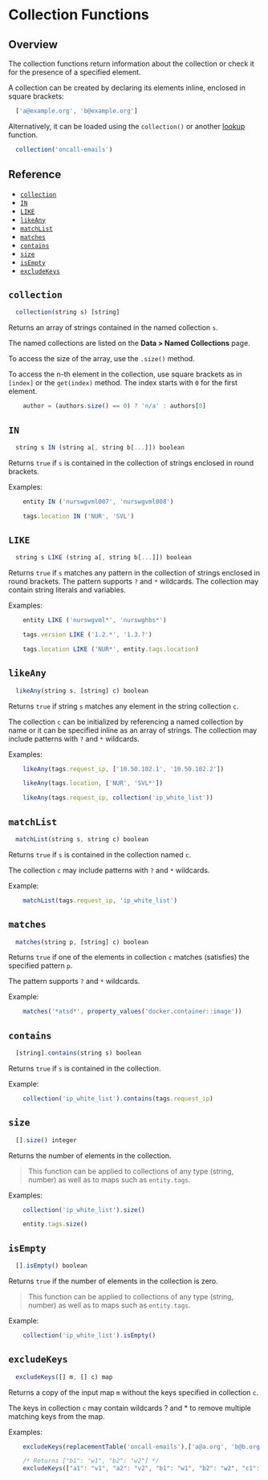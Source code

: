 # Collection Functions

## Overview

The collection functions return information about the collection or check it for the presence of a specified element.

A collection can be created by declaring its elements inline, enclosed in square brackets:

```javascript
  ['a@example.org', 'b@example.org']
```

Alternatively, it can be loaded using the `collection()` or another [lookup](functions-lookup.md) function.

```javascript
  collection('oncall-emails')
```

## Reference

* [`collection`](#collection)
* [`IN`](#in)
* [`LIKE`](#like)
* [`likeAny`](#likeany)
* [`matchList`](#matchlist)
* [`matches`](#matches)
* [`contains`](#contains)
* [`size`](#size)
* [`isEmpty`](#isempty)
* [`excludeKeys`](#excludekeys)

## `collection`

```javascript
  collection(string s) [string]
```

Returns an array of strings contained in the named collection `s`.

The named collections are listed on the **Data > Named Collections** page.

To access the size of the array, use the `.size()` method.

To access the n-th element in the collection, use square brackets as in `[index]` or the `get(index)` method. The index starts with `0` for the first element.

```javascript
    author = (authors.size() == 0) ? 'n/a' : authors[0]
```

## `IN`

```javascript
  string s IN (string a[, string b[...]]) boolean
```

Returns `true` if `s` is contained in the collection of strings enclosed in round brackets.

Examples:

```javascript
    entity IN ('nurswgvml007', 'nurswgvml008')
```

```javascript
    tags.location IN ('NUR', 'SVL')
```

## `LIKE`

```javascript
  string s LIKE (string a[, string b[...]]) boolean
```

Returns `true` if `s` matches any pattern in the collection of strings enclosed in round brackets. The pattern supports `?` and `*` wildcards. The collection may contain string literals and variables.

Examples:

```javascript
    entity LIKE ('nurswgvml*', 'nurswghbs*')
```

```javascript
    tags.version LIKE ('1.2.*', '1.3.?')
```

```javascript
    tags.location LIKE ('NUR*', entity.tags.location)
```

## `likeAny`

```javascript
  likeAny(string s, [string] c) boolean
```

Returns `true` if string `s` matches any element in the string collection `c`.

The collection `c` can be initialized by referencing a named collection by name or it can be specified inline as an array of strings. The collection may include patterns with `?` and `*` wildcards.

Examples:

```javascript
    likeAny(tags.request_ip, ['10.50.102.1', '10.50.102.2'])
```

```javascript
    likeAny(tags.location, ['NUR', 'SVL*'])
```

```javascript
    likeAny(tags.request_ip, collection('ip_white_list'))
```

## `matchList`

```javascript
  matchList(string s, string c) boolean
```

Returns `true` if `s` is contained in the collection named `c`.

The collection `c` may include patterns with `?` and `*` wildcards.

Example:

```javascript
    matchList(tags.request_ip, 'ip_white_list')
```

## `matches`

```javascript
  matches(string p, [string] c) boolean
```

Returns `true` if one of the elements in collection `c` matches (satisfies) the specified pattern `p`.

The pattern supports `?` and `*` wildcards.

Example:

```javascript
    matches('*atsd*', property_values('docker.container::image'))
```

## `contains`

```javascript
  [string].contains(string s) boolean
```

Returns `true` if `s` is contained in the collection.

Example:

```javascript
    collection('ip_white_list').contains(tags.request_ip)
```

## `size`

```javascript
  [].size() integer
```

Returns the number of elements in the collection.

> This function can be applied to collections of any type (string, number) as well as to maps such as `entity.tags`.

Examples:

```javascript
    collection('ip_white_list').size()
```

```javascript
    entity.tags.size()
```

## `isEmpty`

```javascript
  [].isEmpty() boolean
```

Returns `true` if the number of elements in the collection is zero.

> This function can be applied to collections of any type (string, number) as well as to maps such as `entity.tags`.

Example:

```javascript
    collection('ip_white_list').isEmpty()
```

## `excludeKeys`

```javascript
  excludeKeys([] m, [] c) map
```

Returns a copy of the input map `m` without the keys specified in collection `c`.

The keys in collection `c` may contain wildcards ? and * to remove multiple matching keys from the map.

Examples:

```javascript
    excludeKeys(replacementTable('oncall-emails'),['a@a.org', 'b@b.org'])
```

```javascript
    /* Returns ["b1": "w1", "b2": "w2"] */
    excludeKeys(["a1": "v1", "a2": "v2", "b1": "w1", "b2": "w2", "c1": "z1"], ['a*', 'c1'])
```
